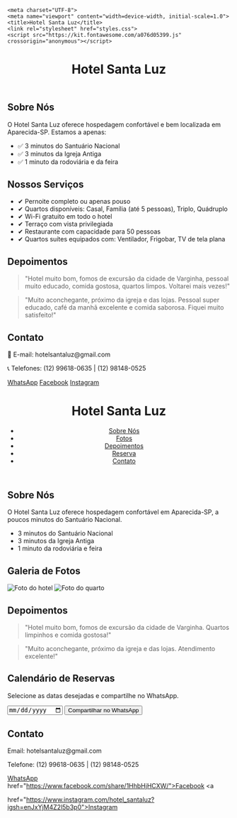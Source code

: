 
    <meta charset="UTF-8">
    <meta name="viewport" content="width=device-width, initial-scale=1.0">
    <title>Hotel Santa Luz</title>
    <link rel="stylesheet" href="styles.css">
    <script src="https://kit.fontawesome.com/a076d05399.js" crossorigin="anonymous"></script>
</head>
<body>
    <header>
        <h1>Hotel Santa Luz</h1>
    </header>
    <section id="sobre">
        <h2>Sobre Nós</h2>
        <p>O Hotel Santa Luz oferece hospedagem confortável e bem localizada em Aparecida-SP. Estamos a apenas:</p>
        <ul>
            <li>✅ 3 minutos do Santuário Nacional</li>
            <li>✅ 3 minutos da Igreja Antiga</li>
            <li>✅ 1 minuto da rodoviária e da feira</li>
        </ul>
    </section>
    <section id="servicos">
        <h2>Nossos Serviços</h2>
        <ul>
            <li>✔ Pernoite completo ou apenas pouso</li>
            <li>✔ Quartos disponíveis: Casal, Família (até 5 pessoas), Triplo, Quádruplo</li>
            <li>✔ Wi-Fi gratuito em todo o hotel</li>
            <li>✔ Terraço com vista privilegiada</li>
            <li>✔ Restaurante com capacidade para 50 pessoas</li>
            <li>✔ Quartos suítes equipados com: Ventilador, Frigobar, TV de tela plana</li>
        </ul>
    </section>
    <section id="depoimentos">
        <h2>Depoimentos</h2>
        <blockquote>"Hotel muito bom, fomos de excursão da cidade de Varginha, pessoal muito educado, comida gostosa, quartos limpos. Voltarei mais vezes!"</blockquote>
        <blockquote>"Muito aconchegante, próximo da igreja e das lojas. Pessoal super educado, café da manhã excelente e comida saborosa. Fiquei muito satisfeito!"</blockquote>
    </section>
    <section id="contato">
        <h2>Contato</h2>
        <p>📧 E-mail: hotelsantaluz@gmail.com</p>
        <p>📞 Telefones: (12) 99618-0635 | (12) 98148-0525</p>
        <div class="redes-sociais">
            <a href="https://wa.me/message/YUBI7UX65V5DH1" target="_blank"><i class="fab fa-whatsapp"></i> WhatsApp</a>
            <a href="https://www.facebook.com/share/1HhbHjHCXW/" target="_blank"><i class="fab fa-facebook"></i> Facebook</a>
            <a href="https://www.instagram.com/hotel_santaluz?igsh=enJxYjM4Z2l5b3p0" target="_blank"><i class="fab fa-instagram"></i> Instagram</a>
        </div>
    </section>
    <script src="script.js"></script>
</body>
</html><!DOCTYPE html><html lang="pt-BR">
<head>
    <meta charset="UTF-8">
    <meta name="viewport" content="width=device-width, initial-scale=1.0">
    <title>Hotel Santa Luz</title>
    <link rel="stylesheet" href="styles.css">
</head>
<body>
    <header>
        <h1>Hotel Santa Luz</h1>
        <nav>
            <ul>
                <li><a href="#sobre">Sobre Nós</a></li>
                <li><a href="#fotos">Fotos</a></li>
                <li><a href="#depoimentos">Depoimentos</a></li>
                <li><a href="#reserva">Reserva</a></li>
                <li><a href="#contato">Contato</a></li>
            </ul>
        </nav>
    </header><section id="sobre">
    <h2>Sobre Nós</h2>
    <p>O Hotel Santa Luz oferece hospedagem confortável em Aparecida-SP, a poucos minutos do Santuário Nacional.</p>
    <ul>
        <li>3 minutos do Santuário Nacional</li>
        <li>3 minutos da Igreja Antiga</li>
        <li>1 minuto da rodoviária e feira</li>
    </ul>
</section>

<section id="fotos">
    <h2>Galeria de Fotos</h2>
    <div class="carousel">
        <img src="foto1.jpg" alt="Foto do hotel">
        <img src="foto2.jpg" alt="Foto do quarto">
    </div>
</section>

<section id="depoimentos">
    <h2>Depoimentos</h2>
    <blockquote>"Hotel muito bom, fomos de excursão da cidade de Varginha. Quartos limpinhos e comida gostosa!"</blockquote>
    <blockquote>"Muito aconchegante, próximo da igreja e das lojas. Atendimento excelente!"</blockquote>
</section>

<section id="reserva">
    <h2>Calendário de Reservas</h2>
    <p>Selecione as datas desejadas e compartilhe no WhatsApp.</p>
    <input type="date"> <button onclick="compartilharReserva()">Compartilhar no WhatsApp</button>
</section>

<section id="contato">
    <h2>Contato</h2>
    <p>Email: hotelsantaluz@gmail.com</p>
    <p>Telefone: (12) 99618-0635 | (12) 98148-0525</p>
</section>

<footer>
    <a href="https://wa.me/message/YUBI7UX65V5DH1" class="whatsapp-button">WhatsApp</a>
    <a 


href="https://www.facebook.com/share/1HhbHjHCXW/">Facebook</a>
    <a 



href="https://www.instagram.com/hotel_santaluz?igsh=enJxYjM4Z2l5b3p0">Instagram</a>
</footer>





<script>
    function compartilharReserva() {
        const data = document.querySelector('input[type=date]').value;
        if (data) {
            const link = `https://wa.me/message/YUBI7UX65V5DH1?text=Quero%20reservar%20para%20${data}`;
            window.open(link, '_blank');
        } else {
            alert('Escolha uma data antes de compartilhar!');
        }
    }
</script>

</body>
</html>